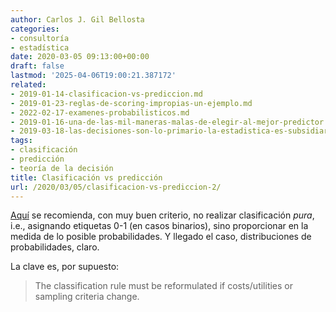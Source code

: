 ```yaml
---
author: Carlos J. Gil Bellosta
categories:
- consultoría
- estadística
date: 2020-03-05 09:13:00+00:00
draft: false
lastmod: '2025-04-06T19:00:21.387172'
related:
- 2019-01-14-clasificacion-vs-prediccion.md
- 2019-01-23-reglas-de-scoring-impropias-un-ejemplo.md
- 2022-02-17-examenes-probabilisticos.md
- 2019-01-16-una-de-las-mil-maneras-malas-de-elegir-al-mejor-predictor.md
- 2019-03-18-las-decisiones-son-lo-primario-la-estadistica-es-subsidiaria.md
tags:
- clasificación
- predicción
- teoría de la decisión
title: Clasificación vs predicción
url: /2020/03/05/clasificacion-vs-prediccion-2/
---
```


[Aquí](https://www.fharrell.com/post/classification/) se recomienda, con muy buen criterio, no realizar clasificación _pura_, i.e., asignando etiquetas 0-1 (en casos binarios), sino proporcionar en la medida de lo posible probabilidades. Y llegado el caso, distribuciones de probabilidades, claro.

La clave es, por supuesto:

> The classification rule must be reformulated if costs/utilities or sampling criteria change.